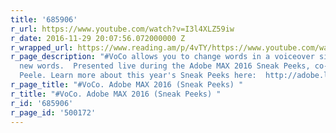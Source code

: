 ```yaml
---
title: '685906'
r_url: https://www.youtube.com/watch?v=I3l4XLZ59iw
r_date: 2016-11-29 20:07:56.072000000 Z
r_wrapped_url: https://www.reading.am/p/4vTY/https://www.youtube.com/watch?v=I3l4XLZ59iw
r_page_description: "#VoCo allows you to change words in a voiceover simply by typing
  new words.  Presented live during the Adobe MAX 2016 Sneak Peeks, co-hosted by Jordan
  Peele. Learn more about this year's Sneak Peeks here:  http://adobe.ly/2ffyder"
r_page_title: "#VoCo. Adobe MAX 2016 (Sneak Peeks) "
r_title: "#VoCo. Adobe MAX 2016 (Sneak Peeks) "
r_id: '685906'
r_page_id: '500172'
---
```


